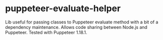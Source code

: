 # puppeteer-evaluate-helper
Lib useful for passing classes to Puppeteer evaluate method with a bit of a dependency maintenance. Allows code sharing between Node.js and Puppeteer. Tested with Puppeteer 1.18.1.
